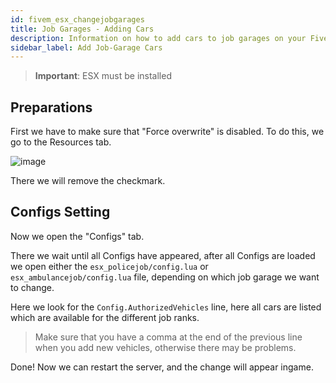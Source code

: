 ```yaml
---
id: fivem_esx_changejobgarages
title: Job Garages - Adding Cars
description: Information on how to add cars to job garages on your FiveM server with ESX from ZAP-Hosting - ZAP-Hosting.com documentation
sidebar_label: Add Job-Garage Cars
---
```


> **Important**: ESX must be installed


## Preparations

First we have to make sure that "Force overwrite" is disabled.
To do this, we go to the Resources tab.

![image](https://user-images.githubusercontent.com/13604413/159166808-46b4c1fb-34e2-4fb4-b2bb-07de12285f38.png)

There we will remove the checkmark.


## Configs Setting

Now we open the "Configs" tab.

There we wait until all Configs have appeared, after all Configs are loaded we open either the `esx_policejob/config.lua` or `esx_ambulancejob/config.lua` file, depending on which job garage we want to change.

Here we look for the `Config.AuthorizedVehicles` line, here all cars are listed which are available for the different job ranks.

> Make sure that you have a comma at the end of the previous line when you add new vehicles, otherwise there may be problems.

Done! Now we can restart the server, and the change will appear ingame.
